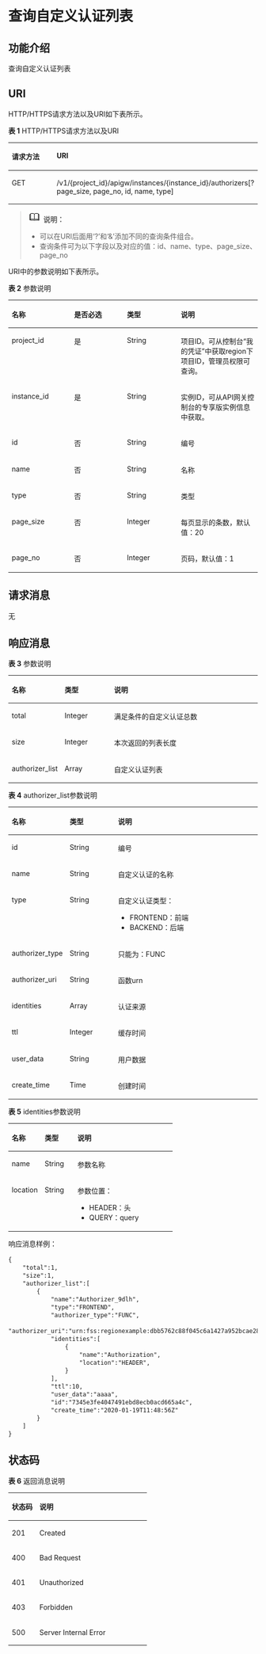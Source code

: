 # 查询自定义认证列表<a name="ZH-CN_TOPIC_0000001081837403"></a>

## 功能介绍<a name="zh-cn_topic_0225569044_section66524352"></a>

查询自定义认证列表

## URI<a name="zh-cn_topic_0225569044_section61848258"></a>

HTTP/HTTPS请求方法以及URI如下表所示。

**表 1**  HTTP/HTTPS请求方法以及URI

<a name="zh-cn_topic_0225569044_table27084002"></a>
<table><thead align="left"><tr id="zh-cn_topic_0225569044_row40355780"><th class="cellrowborder" valign="top" width="20%" id="mcps1.2.3.1.1"><p id="zh-cn_topic_0225569044_p47592766"><a name="zh-cn_topic_0225569044_p47592766"></a><a name="zh-cn_topic_0225569044_p47592766"></a>请求方法</p>
</th>
<th class="cellrowborder" valign="top" width="80%" id="mcps1.2.3.1.2"><p id="zh-cn_topic_0225569044_p29808828"><a name="zh-cn_topic_0225569044_p29808828"></a><a name="zh-cn_topic_0225569044_p29808828"></a>URI</p>
</th>
</tr>
</thead>
<tbody><tr id="zh-cn_topic_0225569044_row65704871"><td class="cellrowborder" valign="top" width="20%" headers="mcps1.2.3.1.1 "><p id="zh-cn_topic_0225569044_p20494310"><a name="zh-cn_topic_0225569044_p20494310"></a><a name="zh-cn_topic_0225569044_p20494310"></a>GET</p>
</td>
<td class="cellrowborder" valign="top" width="80%" headers="mcps1.2.3.1.2 "><p id="zh-cn_topic_0225569044_p49426402"><a name="zh-cn_topic_0225569044_p49426402"></a><a name="zh-cn_topic_0225569044_p49426402"></a>/v1/{project_id}/apigw/instances/{instance_id}/authorizers[?page_size, page_no, id, name, type]</p>
</td>
</tr>
</tbody>
</table>

>![](public_sys-resources/icon-note.gif) **说明：** 
>-   可以在URI后面用‘?’和‘&’添加不同的查询条件组合。
>-   查询条件可为以下字段以及对应的值：id、name、type、page\_size、page\_no

URI中的参数说明如下表所示。

**表 2**  参数说明

<a name="zh-cn_topic_0225569044_table40608407"></a>
<table><thead align="left"><tr id="zh-cn_topic_0225569044_row2467029"><th class="cellrowborder" valign="top" width="25%" id="mcps1.2.5.1.1"><p id="zh-cn_topic_0225569044_p65611664"><a name="zh-cn_topic_0225569044_p65611664"></a><a name="zh-cn_topic_0225569044_p65611664"></a>名称</p>
</th>
<th class="cellrowborder" valign="top" width="21.17%" id="mcps1.2.5.1.2"><p id="zh-cn_topic_0225569044_p12944543"><a name="zh-cn_topic_0225569044_p12944543"></a><a name="zh-cn_topic_0225569044_p12944543"></a>是否必选</p>
</th>
<th class="cellrowborder" valign="top" width="21.64%" id="mcps1.2.5.1.3"><p id="zh-cn_topic_0225569044_p41875051"><a name="zh-cn_topic_0225569044_p41875051"></a><a name="zh-cn_topic_0225569044_p41875051"></a>类型</p>
</th>
<th class="cellrowborder" valign="top" width="32.190000000000005%" id="mcps1.2.5.1.4"><p id="zh-cn_topic_0225569044_p36435931"><a name="zh-cn_topic_0225569044_p36435931"></a><a name="zh-cn_topic_0225569044_p36435931"></a>说明</p>
</th>
</tr>
</thead>
<tbody><tr id="zh-cn_topic_0225569044_row750412813915"><td class="cellrowborder" valign="top" width="25%" headers="mcps1.2.5.1.1 "><p id="zh-cn_topic_0225569044_p55878963"><a name="zh-cn_topic_0225569044_p55878963"></a><a name="zh-cn_topic_0225569044_p55878963"></a>project_id</p>
</td>
<td class="cellrowborder" valign="top" width="21.17%" headers="mcps1.2.5.1.2 "><p id="zh-cn_topic_0225569044_p29902160"><a name="zh-cn_topic_0225569044_p29902160"></a><a name="zh-cn_topic_0225569044_p29902160"></a>是</p>
</td>
<td class="cellrowborder" valign="top" width="21.64%" headers="mcps1.2.5.1.3 "><p id="zh-cn_topic_0225569044_p6155914"><a name="zh-cn_topic_0225569044_p6155914"></a><a name="zh-cn_topic_0225569044_p6155914"></a>String</p>
</td>
<td class="cellrowborder" valign="top" width="32.190000000000005%" headers="mcps1.2.5.1.4 "><p id="zh-cn_topic_0225569044_p28867016"><a name="zh-cn_topic_0225569044_p28867016"></a><a name="zh-cn_topic_0225569044_p28867016"></a>项目ID。可从控制台“我的凭证”中获取region下项目ID，管理员权限可查询。</p>
</td>
</tr>
<tr id="zh-cn_topic_0225569044_row16825227095"><td class="cellrowborder" valign="top" width="25%" headers="mcps1.2.5.1.1 "><p id="zh-cn_topic_0225569044_p1780913159538"><a name="zh-cn_topic_0225569044_p1780913159538"></a><a name="zh-cn_topic_0225569044_p1780913159538"></a>instance_id</p>
</td>
<td class="cellrowborder" valign="top" width="21.17%" headers="mcps1.2.5.1.2 "><p id="zh-cn_topic_0225569044_p9809215115310"><a name="zh-cn_topic_0225569044_p9809215115310"></a><a name="zh-cn_topic_0225569044_p9809215115310"></a>是</p>
</td>
<td class="cellrowborder" valign="top" width="21.64%" headers="mcps1.2.5.1.3 "><p id="zh-cn_topic_0225569044_p1280914152538"><a name="zh-cn_topic_0225569044_p1280914152538"></a><a name="zh-cn_topic_0225569044_p1280914152538"></a>String</p>
</td>
<td class="cellrowborder" valign="top" width="32.190000000000005%" headers="mcps1.2.5.1.4 "><p id="zh-cn_topic_0225569044_p1880914157537"><a name="zh-cn_topic_0225569044_p1880914157537"></a><a name="zh-cn_topic_0225569044_p1880914157537"></a>实例ID，可从API网关控制台的专享版实例信息中获取。</p>
</td>
</tr>
<tr id="zh-cn_topic_0225569044_row65629271"><td class="cellrowborder" valign="top" width="25%" headers="mcps1.2.5.1.1 "><p id="zh-cn_topic_0225569044_p14370760"><a name="zh-cn_topic_0225569044_p14370760"></a><a name="zh-cn_topic_0225569044_p14370760"></a>id</p>
</td>
<td class="cellrowborder" valign="top" width="21.17%" headers="mcps1.2.5.1.2 "><p id="zh-cn_topic_0225569044_p23180950"><a name="zh-cn_topic_0225569044_p23180950"></a><a name="zh-cn_topic_0225569044_p23180950"></a>否</p>
</td>
<td class="cellrowborder" valign="top" width="21.64%" headers="mcps1.2.5.1.3 "><p id="zh-cn_topic_0225569044_p65717672"><a name="zh-cn_topic_0225569044_p65717672"></a><a name="zh-cn_topic_0225569044_p65717672"></a>String</p>
</td>
<td class="cellrowborder" valign="top" width="32.190000000000005%" headers="mcps1.2.5.1.4 "><p id="zh-cn_topic_0225569044_p21531239"><a name="zh-cn_topic_0225569044_p21531239"></a><a name="zh-cn_topic_0225569044_p21531239"></a>编号</p>
</td>
</tr>
<tr id="zh-cn_topic_0225569044_row59563426"><td class="cellrowborder" valign="top" width="25%" headers="mcps1.2.5.1.1 "><p id="zh-cn_topic_0225569044_p59908239"><a name="zh-cn_topic_0225569044_p59908239"></a><a name="zh-cn_topic_0225569044_p59908239"></a>name</p>
</td>
<td class="cellrowborder" valign="top" width="21.17%" headers="mcps1.2.5.1.2 "><p id="zh-cn_topic_0225569044_p20729180"><a name="zh-cn_topic_0225569044_p20729180"></a><a name="zh-cn_topic_0225569044_p20729180"></a>否</p>
</td>
<td class="cellrowborder" valign="top" width="21.64%" headers="mcps1.2.5.1.3 "><p id="zh-cn_topic_0225569044_p1342001"><a name="zh-cn_topic_0225569044_p1342001"></a><a name="zh-cn_topic_0225569044_p1342001"></a>String</p>
</td>
<td class="cellrowborder" valign="top" width="32.190000000000005%" headers="mcps1.2.5.1.4 "><p id="zh-cn_topic_0225569044_p41593271"><a name="zh-cn_topic_0225569044_p41593271"></a><a name="zh-cn_topic_0225569044_p41593271"></a>名称</p>
</td>
</tr>
<tr id="zh-cn_topic_0225569044_row1950610612123"><td class="cellrowborder" valign="top" width="25%" headers="mcps1.2.5.1.1 "><p id="zh-cn_topic_0225569044_p5507865123"><a name="zh-cn_topic_0225569044_p5507865123"></a><a name="zh-cn_topic_0225569044_p5507865123"></a>type</p>
</td>
<td class="cellrowborder" valign="top" width="21.17%" headers="mcps1.2.5.1.2 "><p id="zh-cn_topic_0225569044_p1657343911316"><a name="zh-cn_topic_0225569044_p1657343911316"></a><a name="zh-cn_topic_0225569044_p1657343911316"></a>否</p>
</td>
<td class="cellrowborder" valign="top" width="21.64%" headers="mcps1.2.5.1.3 "><p id="zh-cn_topic_0225569044_p272194191318"><a name="zh-cn_topic_0225569044_p272194191318"></a><a name="zh-cn_topic_0225569044_p272194191318"></a>String</p>
</td>
<td class="cellrowborder" valign="top" width="32.190000000000005%" headers="mcps1.2.5.1.4 "><p id="zh-cn_topic_0225569044_p8507116201218"><a name="zh-cn_topic_0225569044_p8507116201218"></a><a name="zh-cn_topic_0225569044_p8507116201218"></a>类型</p>
</td>
</tr>
<tr id="zh-cn_topic_0225569044_row8058788"><td class="cellrowborder" valign="top" width="25%" headers="mcps1.2.5.1.1 "><p id="zh-cn_topic_0225569044_p48782101"><a name="zh-cn_topic_0225569044_p48782101"></a><a name="zh-cn_topic_0225569044_p48782101"></a>page_size</p>
</td>
<td class="cellrowborder" valign="top" width="21.17%" headers="mcps1.2.5.1.2 "><p id="zh-cn_topic_0225569044_p59036110"><a name="zh-cn_topic_0225569044_p59036110"></a><a name="zh-cn_topic_0225569044_p59036110"></a>否</p>
</td>
<td class="cellrowborder" valign="top" width="21.64%" headers="mcps1.2.5.1.3 "><p id="zh-cn_topic_0225569044_p17195640"><a name="zh-cn_topic_0225569044_p17195640"></a><a name="zh-cn_topic_0225569044_p17195640"></a>Integer</p>
</td>
<td class="cellrowborder" valign="top" width="32.190000000000005%" headers="mcps1.2.5.1.4 "><p id="zh-cn_topic_0225569044_p50669627"><a name="zh-cn_topic_0225569044_p50669627"></a><a name="zh-cn_topic_0225569044_p50669627"></a>每页显示的条数，默认值：20</p>
</td>
</tr>
<tr id="zh-cn_topic_0225569044_row53373461"><td class="cellrowborder" valign="top" width="25%" headers="mcps1.2.5.1.1 "><p id="zh-cn_topic_0225569044_p28283055"><a name="zh-cn_topic_0225569044_p28283055"></a><a name="zh-cn_topic_0225569044_p28283055"></a>page_no</p>
</td>
<td class="cellrowborder" valign="top" width="21.17%" headers="mcps1.2.5.1.2 "><p id="zh-cn_topic_0225569044_p9226101"><a name="zh-cn_topic_0225569044_p9226101"></a><a name="zh-cn_topic_0225569044_p9226101"></a>否</p>
</td>
<td class="cellrowborder" valign="top" width="21.64%" headers="mcps1.2.5.1.3 "><p id="zh-cn_topic_0225569044_p9116753"><a name="zh-cn_topic_0225569044_p9116753"></a><a name="zh-cn_topic_0225569044_p9116753"></a>Integer</p>
</td>
<td class="cellrowborder" valign="top" width="32.190000000000005%" headers="mcps1.2.5.1.4 "><p id="zh-cn_topic_0225569044_p259496"><a name="zh-cn_topic_0225569044_p259496"></a><a name="zh-cn_topic_0225569044_p259496"></a>页码，默认值：1</p>
</td>
</tr>
</tbody>
</table>

## 请求消息<a name="zh-cn_topic_0225569044_section19763417"></a>

无

## 响应消息<a name="zh-cn_topic_0225569044_section57332943"></a>

**表 3**  参数说明

<a name="zh-cn_topic_0225569044_table37289116"></a>
<table><thead align="left"><tr id="zh-cn_topic_0225569044_row8457713"><th class="cellrowborder" valign="top" width="20%" id="mcps1.2.4.1.1"><p id="zh-cn_topic_0225569044_p13986137"><a name="zh-cn_topic_0225569044_p13986137"></a><a name="zh-cn_topic_0225569044_p13986137"></a>名称</p>
</th>
<th class="cellrowborder" valign="top" width="20%" id="mcps1.2.4.1.2"><p id="zh-cn_topic_0225569044_p59135289"><a name="zh-cn_topic_0225569044_p59135289"></a><a name="zh-cn_topic_0225569044_p59135289"></a>类型</p>
</th>
<th class="cellrowborder" valign="top" width="60%" id="mcps1.2.4.1.3"><p id="zh-cn_topic_0225569044_p25229114"><a name="zh-cn_topic_0225569044_p25229114"></a><a name="zh-cn_topic_0225569044_p25229114"></a>说明</p>
</th>
</tr>
</thead>
<tbody><tr id="zh-cn_topic_0225569044_row30292355"><td class="cellrowborder" valign="top" width="20%" headers="mcps1.2.4.1.1 "><p id="zh-cn_topic_0225569044_p37761725"><a name="zh-cn_topic_0225569044_p37761725"></a><a name="zh-cn_topic_0225569044_p37761725"></a>total</p>
</td>
<td class="cellrowborder" valign="top" width="20%" headers="mcps1.2.4.1.2 "><p id="zh-cn_topic_0225569044_p38800912"><a name="zh-cn_topic_0225569044_p38800912"></a><a name="zh-cn_topic_0225569044_p38800912"></a>Integer</p>
</td>
<td class="cellrowborder" valign="top" width="60%" headers="mcps1.2.4.1.3 "><p id="zh-cn_topic_0225569044_p9238141511415"><a name="zh-cn_topic_0225569044_p9238141511415"></a><a name="zh-cn_topic_0225569044_p9238141511415"></a>满足条件的自定义认证总数</p>
</td>
</tr>
<tr id="zh-cn_topic_0225569044_row33033276"><td class="cellrowborder" valign="top" width="20%" headers="mcps1.2.4.1.1 "><p id="zh-cn_topic_0225569044_p58449682"><a name="zh-cn_topic_0225569044_p58449682"></a><a name="zh-cn_topic_0225569044_p58449682"></a>size</p>
</td>
<td class="cellrowborder" valign="top" width="20%" headers="mcps1.2.4.1.2 "><p id="zh-cn_topic_0225569044_p36803838"><a name="zh-cn_topic_0225569044_p36803838"></a><a name="zh-cn_topic_0225569044_p36803838"></a>Integer</p>
</td>
<td class="cellrowborder" valign="top" width="60%" headers="mcps1.2.4.1.3 "><p id="zh-cn_topic_0225569044_p28320869"><a name="zh-cn_topic_0225569044_p28320869"></a><a name="zh-cn_topic_0225569044_p28320869"></a>本次返回的列表长度</p>
</td>
</tr>
<tr id="zh-cn_topic_0225569044_row53561235"><td class="cellrowborder" valign="top" width="20%" headers="mcps1.2.4.1.1 "><p id="zh-cn_topic_0225569044_p43492801"><a name="zh-cn_topic_0225569044_p43492801"></a><a name="zh-cn_topic_0225569044_p43492801"></a>authorizer_list</p>
</td>
<td class="cellrowborder" valign="top" width="20%" headers="mcps1.2.4.1.2 "><p id="zh-cn_topic_0225569044_p33255967"><a name="zh-cn_topic_0225569044_p33255967"></a><a name="zh-cn_topic_0225569044_p33255967"></a>Array</p>
</td>
<td class="cellrowborder" valign="top" width="60%" headers="mcps1.2.4.1.3 "><p id="zh-cn_topic_0225569044_p9378773"><a name="zh-cn_topic_0225569044_p9378773"></a><a name="zh-cn_topic_0225569044_p9378773"></a>自定义认证列表</p>
</td>
</tr>
</tbody>
</table>

**表 4**  authorizer\_list参数说明

<a name="zh-cn_topic_0225569044_table2803298"></a>
<table><thead align="left"><tr id="zh-cn_topic_0225569044_row9258659"><th class="cellrowborder" valign="top" width="20.02%" id="mcps1.2.4.1.1"><p id="zh-cn_topic_0225569044_p11753897"><a name="zh-cn_topic_0225569044_p11753897"></a><a name="zh-cn_topic_0225569044_p11753897"></a>名称</p>
</th>
<th class="cellrowborder" valign="top" width="19.98%" id="mcps1.2.4.1.2"><p id="zh-cn_topic_0225569044_p12541637"><a name="zh-cn_topic_0225569044_p12541637"></a><a name="zh-cn_topic_0225569044_p12541637"></a>类型</p>
</th>
<th class="cellrowborder" valign="top" width="60%" id="mcps1.2.4.1.3"><p id="zh-cn_topic_0225569044_p9239644"><a name="zh-cn_topic_0225569044_p9239644"></a><a name="zh-cn_topic_0225569044_p9239644"></a>说明</p>
</th>
</tr>
</thead>
<tbody><tr id="zh-cn_topic_0225569044_row10213720"><td class="cellrowborder" valign="top" width="20.02%" headers="mcps1.2.4.1.1 "><p id="zh-cn_topic_0225569044_p22005025"><a name="zh-cn_topic_0225569044_p22005025"></a><a name="zh-cn_topic_0225569044_p22005025"></a>id</p>
</td>
<td class="cellrowborder" valign="top" width="19.98%" headers="mcps1.2.4.1.2 "><p id="zh-cn_topic_0225569044_p37576606"><a name="zh-cn_topic_0225569044_p37576606"></a><a name="zh-cn_topic_0225569044_p37576606"></a>String</p>
</td>
<td class="cellrowborder" valign="top" width="60%" headers="mcps1.2.4.1.3 "><p id="zh-cn_topic_0225569044_p23806264"><a name="zh-cn_topic_0225569044_p23806264"></a><a name="zh-cn_topic_0225569044_p23806264"></a>编号</p>
</td>
</tr>
<tr id="zh-cn_topic_0225569044_row12929787"><td class="cellrowborder" valign="top" width="20.02%" headers="mcps1.2.4.1.1 "><p id="zh-cn_topic_0225569044_p40679818"><a name="zh-cn_topic_0225569044_p40679818"></a><a name="zh-cn_topic_0225569044_p40679818"></a>name</p>
</td>
<td class="cellrowborder" valign="top" width="19.98%" headers="mcps1.2.4.1.2 "><p id="zh-cn_topic_0225569044_p6730986"><a name="zh-cn_topic_0225569044_p6730986"></a><a name="zh-cn_topic_0225569044_p6730986"></a>String</p>
</td>
<td class="cellrowborder" valign="top" width="60%" headers="mcps1.2.4.1.3 "><p id="zh-cn_topic_0225569044_p4183116625"><a name="zh-cn_topic_0225569044_p4183116625"></a><a name="zh-cn_topic_0225569044_p4183116625"></a>自定义认证的名称</p>
</td>
</tr>
<tr id="zh-cn_topic_0225569044_row7942236"><td class="cellrowborder" valign="top" width="20.02%" headers="mcps1.2.4.1.1 "><p id="zh-cn_topic_0225569044_p078091916016"><a name="zh-cn_topic_0225569044_p078091916016"></a><a name="zh-cn_topic_0225569044_p078091916016"></a>type</p>
</td>
<td class="cellrowborder" valign="top" width="19.98%" headers="mcps1.2.4.1.2 "><p id="zh-cn_topic_0225569044_p43191612927"><a name="zh-cn_topic_0225569044_p43191612927"></a><a name="zh-cn_topic_0225569044_p43191612927"></a></p>
<p id="zh-cn_topic_0225569044_p1131817121824"><a name="zh-cn_topic_0225569044_p1131817121824"></a><a name="zh-cn_topic_0225569044_p1131817121824"></a>String</p>
</td>
<td class="cellrowborder" valign="top" width="60%" headers="mcps1.2.4.1.3 "><p id="zh-cn_topic_0225569044_p174157561811"><a name="zh-cn_topic_0225569044_p174157561811"></a><a name="zh-cn_topic_0225569044_p174157561811"></a>自定义认证类型：</p>
<a name="zh-cn_topic_0225569044_ul04151356316"></a><a name="zh-cn_topic_0225569044_ul04151356316"></a><ul id="zh-cn_topic_0225569044_ul04151356316"><li>FRONTEND：前端</li><li>BACKEND：后端</li></ul>
</td>
</tr>
<tr id="zh-cn_topic_0225569044_row26358777"><td class="cellrowborder" valign="top" width="20.02%" headers="mcps1.2.4.1.1 "><p id="zh-cn_topic_0225569044_p14730142317016"><a name="zh-cn_topic_0225569044_p14730142317016"></a><a name="zh-cn_topic_0225569044_p14730142317016"></a>authorizer_type</p>
</td>
<td class="cellrowborder" valign="top" width="19.98%" headers="mcps1.2.4.1.2 "><p id="zh-cn_topic_0225569044_p398200"><a name="zh-cn_topic_0225569044_p398200"></a><a name="zh-cn_topic_0225569044_p398200"></a>String</p>
</td>
<td class="cellrowborder" valign="top" width="60%" headers="mcps1.2.4.1.3 "><p id="zh-cn_topic_0225569044_p10821651114"><a name="zh-cn_topic_0225569044_p10821651114"></a><a name="zh-cn_topic_0225569044_p10821651114"></a>只能为：FUNC</p>
</td>
</tr>
<tr id="zh-cn_topic_0225569044_row21852379"><td class="cellrowborder" valign="top" width="20.02%" headers="mcps1.2.4.1.1 "><p id="zh-cn_topic_0225569044_p1530418271701"><a name="zh-cn_topic_0225569044_p1530418271701"></a><a name="zh-cn_topic_0225569044_p1530418271701"></a>authorizer_uri</p>
</td>
<td class="cellrowborder" valign="top" width="19.98%" headers="mcps1.2.4.1.2 "><p id="zh-cn_topic_0225569044_p36223141827"><a name="zh-cn_topic_0225569044_p36223141827"></a><a name="zh-cn_topic_0225569044_p36223141827"></a>String</p>
</td>
<td class="cellrowborder" valign="top" width="60%" headers="mcps1.2.4.1.3 "><p id="zh-cn_topic_0225569044_p13462546519"><a name="zh-cn_topic_0225569044_p13462546519"></a><a name="zh-cn_topic_0225569044_p13462546519"></a>函数urn</p>
</td>
</tr>
<tr id="zh-cn_topic_0225569044_row17074768"><td class="cellrowborder" valign="top" width="20.02%" headers="mcps1.2.4.1.1 "><p id="zh-cn_topic_0225569044_p1404467010"><a name="zh-cn_topic_0225569044_p1404467010"></a><a name="zh-cn_topic_0225569044_p1404467010"></a>identities</p>
</td>
<td class="cellrowborder" valign="top" width="19.98%" headers="mcps1.2.4.1.2 "><p id="zh-cn_topic_0225569044_p1289301726"><a name="zh-cn_topic_0225569044_p1289301726"></a><a name="zh-cn_topic_0225569044_p1289301726"></a>Array</p>
</td>
<td class="cellrowborder" valign="top" width="60%" headers="mcps1.2.4.1.3 "><p id="zh-cn_topic_0225569044_p3687421212"><a name="zh-cn_topic_0225569044_p3687421212"></a><a name="zh-cn_topic_0225569044_p3687421212"></a>认证来源</p>
</td>
</tr>
<tr id="zh-cn_topic_0225569044_row23864751"><td class="cellrowborder" valign="top" width="20.02%" headers="mcps1.2.4.1.1 "><p id="zh-cn_topic_0225569044_p176566481901"><a name="zh-cn_topic_0225569044_p176566481901"></a><a name="zh-cn_topic_0225569044_p176566481901"></a>ttl</p>
</td>
<td class="cellrowborder" valign="top" width="19.98%" headers="mcps1.2.4.1.2 "><p id="zh-cn_topic_0225569044_p2566123613220"><a name="zh-cn_topic_0225569044_p2566123613220"></a><a name="zh-cn_topic_0225569044_p2566123613220"></a>Integer</p>
</td>
<td class="cellrowborder" valign="top" width="60%" headers="mcps1.2.4.1.3 "><p id="zh-cn_topic_0225569044_p11732173710119"><a name="zh-cn_topic_0225569044_p11732173710119"></a><a name="zh-cn_topic_0225569044_p11732173710119"></a>缓存时间</p>
</td>
</tr>
<tr id="zh-cn_topic_0225569044_row19473624"><td class="cellrowborder" valign="top" width="20.02%" headers="mcps1.2.4.1.1 "><p id="zh-cn_topic_0225569044_p13273951706"><a name="zh-cn_topic_0225569044_p13273951706"></a><a name="zh-cn_topic_0225569044_p13273951706"></a>user_data</p>
</td>
<td class="cellrowborder" valign="top" width="19.98%" headers="mcps1.2.4.1.2 "><p id="zh-cn_topic_0225569044_p2062812416220"><a name="zh-cn_topic_0225569044_p2062812416220"></a><a name="zh-cn_topic_0225569044_p2062812416220"></a>String</p>
</td>
<td class="cellrowborder" valign="top" width="60%" headers="mcps1.2.4.1.3 "><p id="zh-cn_topic_0225569044_p112028271314"><a name="zh-cn_topic_0225569044_p112028271314"></a><a name="zh-cn_topic_0225569044_p112028271314"></a>用户数据</p>
</td>
</tr>
<tr id="zh-cn_topic_0225569044_row168471214124017"><td class="cellrowborder" valign="top" width="20.02%" headers="mcps1.2.4.1.1 "><p id="zh-cn_topic_0225569044_p19764828113"><a name="zh-cn_topic_0225569044_p19764828113"></a><a name="zh-cn_topic_0225569044_p19764828113"></a>create_time</p>
</td>
<td class="cellrowborder" valign="top" width="19.98%" headers="mcps1.2.4.1.2 "><p id="zh-cn_topic_0225569044_p64189201"><a name="zh-cn_topic_0225569044_p64189201"></a><a name="zh-cn_topic_0225569044_p64189201"></a>Time</p>
</td>
<td class="cellrowborder" valign="top" width="60%" headers="mcps1.2.4.1.3 "><p id="zh-cn_topic_0225569044_p31942831"><a name="zh-cn_topic_0225569044_p31942831"></a><a name="zh-cn_topic_0225569044_p31942831"></a>创建时间</p>
</td>
</tr>
</tbody>
</table>

**表 5**  identities参数说明

<a name="zh-cn_topic_0225569044_table19554526582"></a>
<table><thead align="left"><tr id="zh-cn_topic_0225569044_row65535215818"><th class="cellrowborder" valign="top" width="20.02%" id="mcps1.2.4.1.1"><p id="zh-cn_topic_0225569044_p1555145245815"><a name="zh-cn_topic_0225569044_p1555145245815"></a><a name="zh-cn_topic_0225569044_p1555145245815"></a>名称</p>
</th>
<th class="cellrowborder" valign="top" width="19.98%" id="mcps1.2.4.1.2"><p id="zh-cn_topic_0225569044_p135555214586"><a name="zh-cn_topic_0225569044_p135555214586"></a><a name="zh-cn_topic_0225569044_p135555214586"></a>类型</p>
</th>
<th class="cellrowborder" valign="top" width="60%" id="mcps1.2.4.1.3"><p id="zh-cn_topic_0225569044_p135535214586"><a name="zh-cn_topic_0225569044_p135535214586"></a><a name="zh-cn_topic_0225569044_p135535214586"></a>说明</p>
</th>
</tr>
</thead>
<tbody><tr id="zh-cn_topic_0225569044_row25525218586"><td class="cellrowborder" valign="top" width="20.02%" headers="mcps1.2.4.1.1 "><p id="zh-cn_topic_0225569044_p146251519115919"><a name="zh-cn_topic_0225569044_p146251519115919"></a><a name="zh-cn_topic_0225569044_p146251519115919"></a>name</p>
</td>
<td class="cellrowborder" valign="top" width="19.98%" headers="mcps1.2.4.1.2 "><p id="zh-cn_topic_0225569044_p165525265811"><a name="zh-cn_topic_0225569044_p165525265811"></a><a name="zh-cn_topic_0225569044_p165525265811"></a>String</p>
</td>
<td class="cellrowborder" valign="top" width="60%" headers="mcps1.2.4.1.3 "><p id="zh-cn_topic_0225569044_p1097423515913"><a name="zh-cn_topic_0225569044_p1097423515913"></a><a name="zh-cn_topic_0225569044_p1097423515913"></a>参数名称</p>
</td>
</tr>
<tr id="zh-cn_topic_0225569044_row125565225812"><td class="cellrowborder" valign="top" width="20.02%" headers="mcps1.2.4.1.1 "><p id="zh-cn_topic_0225569044_p10536132655914"><a name="zh-cn_topic_0225569044_p10536132655914"></a><a name="zh-cn_topic_0225569044_p10536132655914"></a>location</p>
</td>
<td class="cellrowborder" valign="top" width="19.98%" headers="mcps1.2.4.1.2 "><p id="zh-cn_topic_0225569044_p655452205813"><a name="zh-cn_topic_0225569044_p655452205813"></a><a name="zh-cn_topic_0225569044_p655452205813"></a>String</p>
</td>
<td class="cellrowborder" valign="top" width="60%" headers="mcps1.2.4.1.3 "><p id="zh-cn_topic_0225569044_p692424514593"><a name="zh-cn_topic_0225569044_p692424514593"></a><a name="zh-cn_topic_0225569044_p692424514593"></a>参数位置：</p>
<a name="zh-cn_topic_0225569044_ul5924194585913"></a><a name="zh-cn_topic_0225569044_ul5924194585913"></a><ul id="zh-cn_topic_0225569044_ul5924194585913"><li>HEADER：头</li><li>QUERY：query</li></ul>
</td>
</tr>
</tbody>
</table>

响应消息样例：

```
{
    "total":1,
    "size":1,
    "authorizer_list":[
        {
            "name":"Authorizer_9dlh",
            "type":"FRONTEND",
            "authorizer_type":"FUNC",
            "authorizer_uri":"urn:fss:regionexample:dbb5762c88f045c6a1427a952bcae284:function:default:test111",
            "identities":[
                {
                    "name":"Authorization",
                    "location":"HEADER",
                }
            ],
            "ttl":10,
            "user_data":"aaaa",
            "id":"7345e3fe4047491ebd8ecb0acd665a4c",
            "create_time":"2020-01-19T11:48:56Z"
        }
    ]
}
```

## 状态码<a name="zh-cn_topic_0225569044_section43653029"></a>

**表 6**  返回消息说明

<a name="zh-cn_topic_0225569044_table61067539"></a>
<table><thead align="left"><tr id="zh-cn_topic_0225569044_row16541512"><th class="cellrowborder" valign="top" width="20%" id="mcps1.2.3.1.1"><p id="zh-cn_topic_0225569044_p64794090"><a name="zh-cn_topic_0225569044_p64794090"></a><a name="zh-cn_topic_0225569044_p64794090"></a>状态码</p>
</th>
<th class="cellrowborder" valign="top" width="80%" id="mcps1.2.3.1.2"><p id="zh-cn_topic_0225569044_p13829924"><a name="zh-cn_topic_0225569044_p13829924"></a><a name="zh-cn_topic_0225569044_p13829924"></a>说明</p>
</th>
</tr>
</thead>
<tbody><tr id="zh-cn_topic_0225569044_row46482079"><td class="cellrowborder" valign="top" width="20%" headers="mcps1.2.3.1.1 "><p id="zh-cn_topic_0225569044_p6952067"><a name="zh-cn_topic_0225569044_p6952067"></a><a name="zh-cn_topic_0225569044_p6952067"></a>201</p>
</td>
<td class="cellrowborder" valign="top" width="80%" headers="mcps1.2.3.1.2 "><p id="zh-cn_topic_0225569044_p73578115452"><a name="zh-cn_topic_0225569044_p73578115452"></a><a name="zh-cn_topic_0225569044_p73578115452"></a>Created</p>
</td>
</tr>
<tr id="zh-cn_topic_0225569044_row34892078"><td class="cellrowborder" valign="top" width="20%" headers="mcps1.2.3.1.1 "><p id="zh-cn_topic_0225569044_p7686078"><a name="zh-cn_topic_0225569044_p7686078"></a><a name="zh-cn_topic_0225569044_p7686078"></a>400</p>
</td>
<td class="cellrowborder" valign="top" width="80%" headers="mcps1.2.3.1.2 "><p id="zh-cn_topic_0225569044_p48128109554"><a name="zh-cn_topic_0225569044_p48128109554"></a><a name="zh-cn_topic_0225569044_p48128109554"></a>Bad Request</p>
</td>
</tr>
<tr id="zh-cn_topic_0225569044_row33115333"><td class="cellrowborder" valign="top" width="20%" headers="mcps1.2.3.1.1 "><p id="zh-cn_topic_0225569044_p65096331"><a name="zh-cn_topic_0225569044_p65096331"></a><a name="zh-cn_topic_0225569044_p65096331"></a>401</p>
</td>
<td class="cellrowborder" valign="top" width="80%" headers="mcps1.2.3.1.2 "><p id="zh-cn_topic_0225569044_p9203142078"><a name="zh-cn_topic_0225569044_p9203142078"></a><a name="zh-cn_topic_0225569044_p9203142078"></a>Unauthorized</p>
</td>
</tr>
<tr id="zh-cn_topic_0225569044_row9258873"><td class="cellrowborder" valign="top" width="20%" headers="mcps1.2.3.1.1 "><p id="zh-cn_topic_0225569044_p11771280"><a name="zh-cn_topic_0225569044_p11771280"></a><a name="zh-cn_topic_0225569044_p11771280"></a>403</p>
</td>
<td class="cellrowborder" valign="top" width="80%" headers="mcps1.2.3.1.2 "><p id="zh-cn_topic_0225569044_p13949586"><a name="zh-cn_topic_0225569044_p13949586"></a><a name="zh-cn_topic_0225569044_p13949586"></a>Forbidden</p>
</td>
</tr>
<tr id="zh-cn_topic_0225569044_row58437416"><td class="cellrowborder" valign="top" width="20%" headers="mcps1.2.3.1.1 "><p id="zh-cn_topic_0225569044_p35810232"><a name="zh-cn_topic_0225569044_p35810232"></a><a name="zh-cn_topic_0225569044_p35810232"></a>500</p>
</td>
<td class="cellrowborder" valign="top" width="80%" headers="mcps1.2.3.1.2 "><p id="zh-cn_topic_0225569044_p14947689"><a name="zh-cn_topic_0225569044_p14947689"></a><a name="zh-cn_topic_0225569044_p14947689"></a>Server Internal Error</p>
</td>
</tr>
</tbody>
</table>

